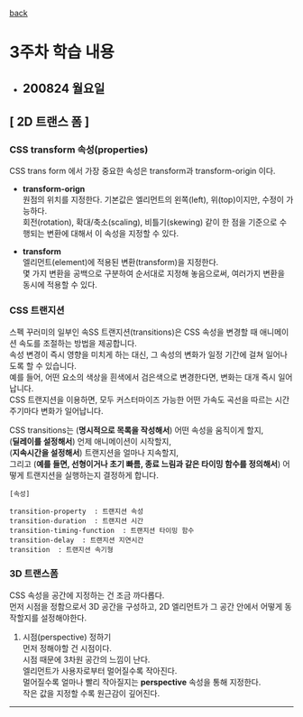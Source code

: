 <!-- @format -->

[back](README.md)

# 3주차 학습 내용

- ## 200824 월요일

## [ 2D 트랜스 폼 ]

### CSS transform 속성(properties)

CSS trans form 에서 가장 중요한 속성은 transform과 transform-origin 이다.

- **transform-orign**  
   원점의 위치를 지정한다. 기본값은 엘리먼트의 왼쪽(left), 위(top)이지만, 수정이 가능하다.  
   회전(rotation), 확대/축소(scaling), 비틀기(skewing) 같이 한 점을 기준으로 수행되는 변환에 대해서 이 속성을 지정할 수 있다.

- **transform**  
   엘리먼트(element)에 적용된 변환(transform)을 지정한다.  
   몇 가지 변환을 공백으로 구분하여 순서대로 지정해 놓음으로써, 여러가지 변환을 동시에 적용할 수 있다.

### CSS 트랜지션

스펙 꾸러미의 일부인 속SS 트랜지션(transitions)은 CSS 속성을 변경할 때 애니메이션 속도를 조절하는 방법을 제공합니다.  
속성 변경이 즉시 영향을 미치게 하는 대신, 그 속성의 변화가 일정 기간에 걸쳐 일어나도록 할 수 있습니다.  
예를 들어, 어떤 요소의 색상을 흰색에서 검은색으로 변경한다면, 변화는 대개 즉시 일어납니다.  
CSS 트랜지션을 이용하면, 모두 커스터마이즈 가능한 어떤 가속도 곡선을 따르는 시간 주기마다 변화가 일어납니다.

CSS transitions는 (**명시적으로 목록을 작성해서**) 어떤 속성을 움직이게 할지,  
(**딜레이를 설정해서**) 언제 애니메이션이 시작할지,  
(**지속시간을 설정해서**) 트랜지션을 얼마나 지속할지,  
그리고 (**예를 들면, 선형이거나 초기 빠름, 종료 느림과 같은 타이밍 함수를 정의해서**) 어떻게 트랜지션을 실행하는지 결정하게 합니다.

```
[속성]

transition-property  : 트랜지션 속성
transition-duration  : 트랜지션 시간
transition-timing-function  : 트랜지션 타이밍 함수
transition-delay  : 트랜지션 지연시간
transition  : 트랜지션 속기형
```

### 3D 트랜스폼

CSS 속성을 공간에 지정하는 건 조금 까다롭다.  
먼저 시점을 정함으로서 3D 공간을 구성하고, 2D 엘리먼트가 그 공간 안에서 어떻게 동작할지를 설정해야한다.

1. 시점(perspective) 정하기  
   먼저 정해야할 건 시점이다.  
   시점 때문에 3차원 공간의 느낌이 난다.  
   엘리먼트가 사용자로부터 멀어질수록 작아진다.  
   멀어질수록 얼마나 빨리 작아질지는 **perspective** 속성을 통해 지정한다.  
   작은 값을 지정할 수록 원근감이 깊어진다.

---
